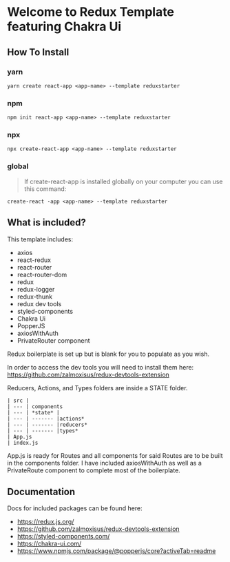 # Welcome to Redux Template featuring Chakra Ui

## How To Install

### yarn

`yarn create react-app <app-name> --template reduxstarter`

### npm

`npm init react-app <app-name> --template reduxstarter`

### npx

`npx create-react-app <app-name> --template reduxstarter`

### global

> If create-react-app is installed globally on your computer you can use this command:

`create-react -app <app-name> --template reduxstarter`

## What is included?

This template includes:

- axios
- react-redux
- react-router
- react-router-dom
- redux
- redux-logger
- redux-thunk
- redux dev tools
- styled-components
- Chakra Ui
- PopperJS
- axiosWithAuth
- PrivateRouter component

Redux boilerplate is set up but is blank for you to populate as you wish.

In order to access the dev tools you will need to install them here:
https://github.com/zalmoxisus/redux-devtools-extension

Reducers, Actions, and Types folders are inside a STATE folder.

```
| src |
| --- | components
| --- | *state* |
| --- | ------- |actions*
| --- | ------- |reducers*
| --- | ------- |types*
| App.js
| index.js
```

App.js is ready for Routes and all components for said Routes are to be built in the components folder.
I have included axiosWithAuth as well as a PrivateRoute component to complete most of the boilerplate.

## Documentation

Docs for included packages can be found here:

- https://redux.js.org/
- https://github.com/zalmoxisus/redux-devtools-extension
- https://styled-components.com/
- https://chakra-ui.com/
- https://www.npmjs.com/package/@popperjs/core?activeTab=readme
